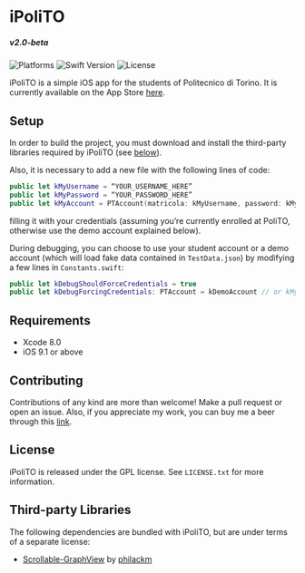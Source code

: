 # iPoliTO
##### v2.0-beta
![Platforms](https://img.shields.io/badge/platform-iOS-lightgrey.svg) ![Swift Version](https://img.shields.io/badge/swift-3.0-orange.svg) ![License](https://img.shields.io/badge/license-GPL-blue.svg)

iPoliTO is a simple iOS app for the students of Politecnico di Torino. It is currently available on the App Store [here](https://itunes.apple.com/app/id1069740093).

## Setup

In order to build the project, you must download and install the third-party libraries required by iPoliTO (see [below](#third-party-libraries)).

Also, it is necessary to add a new file with the following lines of code:
```swift
public let kMyUsername = “YOUR_USERNAME_HERE”
public let kMyPassword = “YOUR_PASSWORD_HERE”
public let kMyAccount = PTAccount(matricola: kMyUsername, password: kMyPassword)
```
filling it with your credentials (assuming you’re currently enrolled at PoliTO, otherwise use the demo account explained below).

During debugging, you can choose to use your student account or a demo account (which will load fake data contained in `TestData.json`) by modifying a few lines in `Constants.swift`:
```swift
public let kDebugShouldForceCredentials = true
public let kDebugForcingCredentials: PTAccount = kDemoAccount // or kMyAccount
``` 

## Requirements

* Xcode 8.0
* iOS 9.1 or above

## Contributing

Contributions of any kind are more than welcome! Make a pull request or open an issue. Also, if you appreciate my work, you can buy me a beer through this [link](https://www.paypal.com/cgi-bin/webscr?cmd=_donations&business=rapisarda%2ecarlo%40gmail%2ecom&lc=IT&item_name=iPoliTO&currency_code=EUR&bn=PP%2dDonationsBF%3abtn_donate_SM%2egif%3aNonHosted).

## License

iPoliTO is released under the GPL license. See `LICENSE.txt` for more information.

## Third-party Libraries

The following dependencies are bundled with iPoliTO, but are under terms of a separate license:
* [Scrollable-GraphView](https://github.com/philackm/Scrollable-GraphView) by [philackm](https://github.com/philackm)
